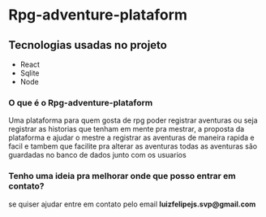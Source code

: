 # Rpg-adventure-plataform

## Tecnologias usadas no projeto 
<ul>
  <li>React</li>
  <li>Sqlite</li>
  <li>Node</li>
</ul>
<h3>O que é o Rpg-adventure-plataform</h3>
<p>
  Uma plataforma para quem gosta de rpg poder registrar aventuras ou seja registrar as historias que tenham em mente pra mestrar, a proposta da plataforma e ajudar o mestre a registrar as aventuras de maneira rapida e facil e tambem que facilite pra alterar as aventuras todas as aventuras são guardadas no  banco de dados junto com os usuarios
</p>
<h3>Tenho uma ideia pra melhorar onde que posso entrar em contato?</h3> 
<p>
  se quiser ajudar entre em contato pelo email <strong>luizfelipejs.svp@gmail.com</strong>
</p>

